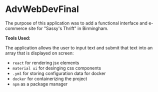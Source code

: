 # AdvWebDevFinal

The purpose of this application was to add a functional interface and e-commerce site for "Sassy's Thrift" in Birmingham.  

**Tools Used:**

The application allows the user to input text and submit that text into an array that is displayed on screen:
* `react` for rendering jsx elements
*  `material ui` for desinging css components
* `.yml` for storing configuration data for docker
* `docker` for containerizing the project
* `npm` as a package manager
